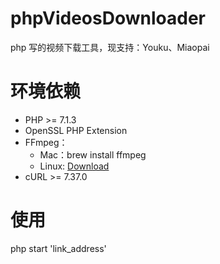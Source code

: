 # phpVideosDownloader
php 写的视频下载工具，现支持：Youku、Miaopai

# 环境依赖
*   PHP >= 7.1.3
*   OpenSSL PHP Extension
*   FFmpeg：
    *   Mac：brew install ffmpeg
    *   Linux:  [Download](http://ffmpeg.org/download.html)
*   cURL  >= 7.37.0
    
#   使用
php start 'link_address'